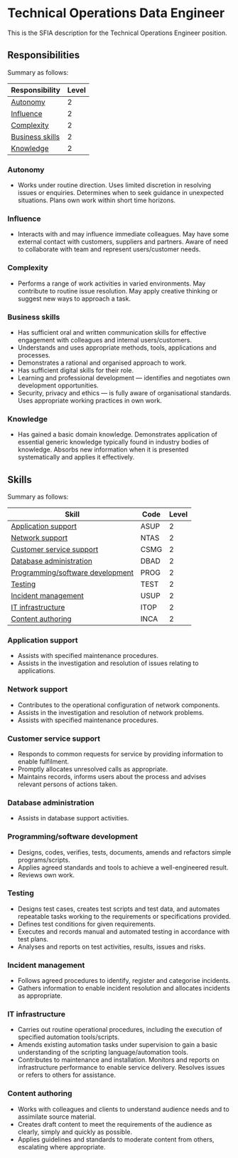 # Technical Operations Data Engineer

This is the SFIA description for the Technical Operations Engineer position.

## Responsibilities

Summary as follows:

| Responsibility                      | Level |
| ----------------------------------- | ----- |
| [Autonomy](#autonomy)               | 2     |
| [Influence](#influence)             | 2     |
| [Complexity](#complexity)           | 2     |
| [Business skills](#business-skills) | 2     |
| [Knowledge](#knowledge)             | 2     |

### Autonomy

- Works under routine direction. Uses limited discretion in resolving issues or
  enquiries. Determines when to seek guidance in unexpected situations. Plans
  own work within short time horizons.

### Influence

- Interacts with and may influence immediate colleagues. May have some external
  contact with customers, suppliers and partners. Aware of need to collaborate
  with team and represent users/customer needs.

### Complexity

- Performs a range of work activities in varied environments. May contribute to
  routine issue resolution. May apply creative thinking or suggest new ways to
  approach a task.

### Business skills

- Has sufficient oral and written communication skills for effective engagement
  with colleagues and internal users/customers.
- Understands and uses appropriate methods, tools, applications and processes.
- Demonstrates a rational and organised approach to work.
- Has sufficient digital skills for their role.
- Learning and professional development — identifies and negotiates own
  development opportunities.
- Security, privacy and ethics — is fully aware of organisational standards.
  Uses appropriate working practices in own work.

### Knowledge

- Has gained a basic domain knowledge. Demonstrates application of essential
  generic knowledge typically found in industry bodies of knowledge. Absorbs new
  information when it is presented systematically and applies it effectively.

## Skills

Summary as follows:

| Skill                                                                | Code | Level |
| -------------------------------------------------------------------- | ---- | ----- |
| [Application support](#application-support)                          | ASUP | 2     |
| [Network support](#network-support)                                  | NTAS | 2     |
| [Customer service support](#customer-service-support)                | CSMG | 2     |
| [Database administration](#database-administration)                  | DBAD | 2     |
| [Programming/software development](#programmingsoftware-development) | PROG | 2     |
| [Testing](#testing)                                                  | TEST | 2     |
| [Incident management](#incident-management)                          | USUP | 2     |
| [IT infrastructure](#it-infrastructure)                              | ITOP | 2     |
| [Content authoring](#content-authoring)                              | INCA | 2     |

### Application support

- Assists with specified maintenance procedures.
- Assists in the investigation and resolution of issues relating to
  applications.

### Network support

- Contributes to the operational configuration of network components.
- Assists in the investigation and resolution of network problems.
- Assists with specified maintenance procedures.

### Customer service support

- Responds to common requests for service by providing information to enable
  fulfilment.
- Promptly allocates unresolved calls as appropriate.
- Maintains records, informs users about the process and advises relevant
  persons of actions taken.

### Database administration

- Assists in database support activities.

### Programming/software development

- Designs, codes, verifies, tests, documents, amends and refactors simple
  programs/scripts.
- Applies agreed standards and tools to achieve a well-engineered result.
- Reviews own work.

### Testing

- Designs test cases, creates test scripts and test data, and automates
  repeatable tasks working to the requirements or specifications provided.
- Defines test conditions for given requirements.
- Executes and records manual and automated testing in accordance with test
  plans.
- Analyses and reports on test activities, results, issues and risks.

### Incident management

- Follows agreed procedures to identify, register and categorise incidents.
- Gathers information to enable incident resolution and allocates incidents as
  appropriate.

### IT infrastructure

- Carries out routine operational procedures, including the execution of
  specified automation tools/scripts.
- Amends existing automation tasks under supervision to gain a basic
  understanding of the scripting language/automation tools.
- Contributes to maintenance and installation. Monitors and reports on
  infrastructure performance to enable service delivery. Resolves issues or
  refers to others for assistance.

### Content authoring

- Works with colleagues and clients to understand audience needs and to
  assimilate source material.
- Creates draft content to meet the requirements of the audience as clearly,
  simply and quickly as possible.
- Applies guidelines and standards to moderate content from others, escalating
  where appropriate.
